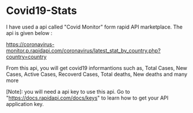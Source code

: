 # Covid19-Stats
I have used a api called "Covid Monitor" form rapid API marketplace.
The api is given below :

https://coronavirus-monitor.p.rapidapi.com/coronavirus/latest_stat_by_country.php?country=country

From this api, you will get covid19 informantions such as,
Total Cases, New Cases, Active Cases, Recoverd Cases, Total deaths, New deaths and many more

[Note]: you will need a api key to use this api. Go to "https://docs.rapidapi.com/docs/keys" to learn how to get your API application key.

